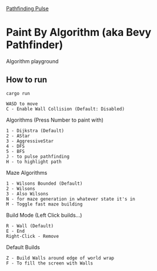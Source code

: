 [Pathfinding Pulse](https://github.com/user-attachments/assets/29ab2501-3498-4e22-be20-83119ef82d66)

# Paint By Algorithm (aka Bevy Pathfinder)

Algorithm playground

## How to run
`cargo run`

```
WASD to move
C - Enable Wall Collision (Default: Disabled)
```

Algorithms (Press Number to paint with)
```
1 - Dijkstra (Default)
2 - AStar
3 - AggressiveStar
4 - DFS
5 - BFS
J - to pulse pathfinding
H - to highlight path
```

Maze Algorithms 
```
1 - Wilsons Bounded (Default)
2 - Wilsons
3 - Also Wilsons
N - for maze generation in whatever state it's in
M - Toggle fast maze building
```

Build Mode (Left Click builds...)
```
R - Wall (Default)
E - End
Right-Click - Remove
```

Default Builds 
```
Z - Build Walls around edge of world wrap
F - To fill the screen with Walls
```

